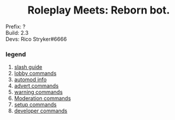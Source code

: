 <h1 align="center">Roleplay Meets: Reborn bot.</h1>

Prefix: ?<br>
Build: 2.3<br>
Devs: Rico Stryker#6666

### legend

1. [slash guide](slash.md)
2. [lobby commands](lobby.md)
3. [automod info](automod.md)
4. [advert commands](advert.md)
5. [warning commands](warning.md)
6. [Moderation commands](moderation.md)
7. [setup commands](setup.md)
8. [developer commands](developer.md)

